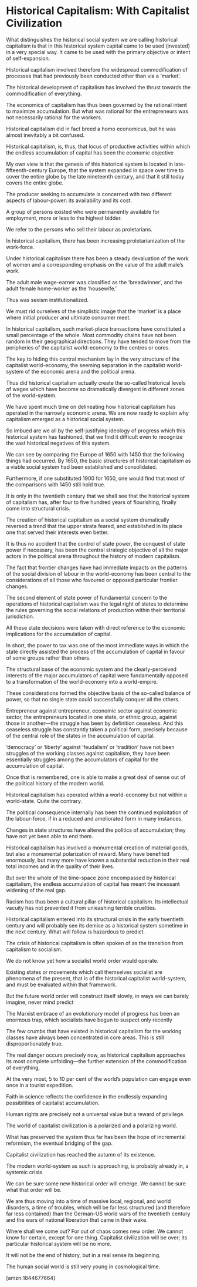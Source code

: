 Historical Capitalism: With Capitalist Civilization
===================================================
What distinguishes the historical social system we are calling historical capitalism is that in this historical system capital came to be used (invested) in a very special way. It came to be used with the primary objective or intent of self-expansion.


Historical capitalism involved therefore the widespread commodification of processes that had previously been conducted other than via a ‘market’.


The historical development of capitalism has involved the thrust towards the commodification of everything.


The economics of capitalism has thus been governed by the rational intent to maximize accumulation. But what was rational for the entrepreneurs was not necessarily rational for the workers.


Historical capitalism did in fact breed a homo economicus, but he was almost inevitably a bit confused.


Historical capitalism, is, thus, that locus of productive activities within which the endless accumulation of capital has been the economic objective


My own view is that the genesis of this historical system is located in late-fifteenth-century Europe, that the system expanded in space over time to cover the entire globe by the late nineteenth century, and that it still today covers the entire globe.


The producer seeking to accumulate is concerned with two different aspects of labour-power: its availability and its cost.


A group of persons existed who were permanently available for employment, more or less to the highest bidder.


We refer to the persons who sell their labour as proletarians.


In historical capitalism, there has been increasing proletarianization of the work-force.


Under historical capitalism there has been a steady devaluation of the work of women and a corresponding emphasis on the value of the adult male’s work.


The adult male wage-earner was classified as the ‘breadwinner’, and the adult female home-worker as the ‘housewife.’


Thus was sexism institutionalized.


We must rid ourselves of the simplistic image that the ‘market’ is a place where initial producer and ultimate consumer meet.


In historical capitalism, such market-place transactions have constituted a small percentage of the whole. Most commodity chains have not been random in their geographical directions. They have tended to move from the peripheries of the capitalist world-economy to the centres or cores.


The key to hiding this central mechanism lay in the very structure of the capitalist world-economy, the seeming separation in the capitalist world-system of the economic arena and the political arena.


Thus did historical capitalism actually create the so-called historical levels of wages which have become so dramatically divergent in different zones of the world-system.


We have spent much time on delineating how historical capitalism has operated in the narrowly economic arena. We are now ready to explain why capitalism emerged as a historical social system.


So imbued are we all by the self-justifying ideology of progress which this historical system has fashioned, that we find it difficult even to recognize the vast historical negatives of this system.


We can see by comparing the Europe of 1650 with 1450 that the following things had occurred. By 1650, the basic structures of historical capitalism as a viable social system had been established and consolidated.


Furthermore, if one substituted 1900 for 1650, one would find that most of the comparisons with 1450 still hold true.


It is only in the twentieth century that we shall see that the historical system of capitalism has, after four to five hundred years of flourishing, finally come into structural crisis.


The creation of historical capitalism as a social system dramatically reversed a trend that the upper strata feared, and established in its place one that served their interests even better.


It is thus no accident that the control of state power, the conquest of state power if necessary, has been the central strategic objective of all the major actors in the political arena throughout the history of modern capitalism.


The fact that frontier changes have had immediate impacts on the patterns of the social division of labour in the world-economy has been central to the considerations of all those who favoured or opposed particular frontier changes.


The second element of state power of fundamental concern to the operations of historical capitalism was the legal right of states to determine the rules governing the social relations of production within their territorial jurisdiction.


All these state decisions were taken with direct reference to the economic implications for the accumulation of capital.


In short, the power to tax was one of the most immediate ways in which the state directly assisted the process of the accumulation of capital in favour of some groups rather than others.


The structural base of the economic system and the clearly-perceived interests of the major accumulators of capital were fundamentally opposed to a transformation of the world-economy into a world-empire.


These considerations formed the objective basis of the so-called balance of power, so that no single state could successfully conquer all the others.


Entrepreneur against entrepreneur, economic sector against economic sector, the entrepreneurs located in one state, or ethnic group, against those in another—the struggle has been by definition ceaseless. And this ceaseless struggle has constantly taken a political form, precisely because of the central role of the states in the accumulation of capital.


‘democracy’ or ‘liberty’ against ‘feudalism’ or ‘tradition’ have not been struggles of the working classes against capitalism, they have been essentially struggles among the accumulators of capital for the accumulation of capital.


Once that is remembered, one is able to make a great deal of sense out of the political history of the modern world.


Historical capitalism has operated within a world-economy but not within a world-state. Quite the contrary.


The political consequence internally has been the continued exploitation of the labour-force, if in a reduced and ameliorated form in many instances.


Changes in state structures have altered the politics of accumulation; they have not yet been able to end them.


Historical capitalism has involved a monumental creation of material goods, but also a monumental polarization of reward. Many have benefited enormously, but many more have known a substantial reduction in their real total incomes and in the quality of their lives.


But over the whole of the time-space zone encompassed by historical capitalism, the endless accumulation of capital has meant the incessant widening of the real gap.


Racism has thus been a cultural pillar of historical capitalism. Its intellectual vacuity has not prevented it from unleashing terrible cruelties.


Historical capitalism entered into its structural crisis in the early twentieth century and will probably see its demise as a historical system sometime in the next century. What will follow is hazardous to predict.


The crisis of historical capitalism is often spoken of as the transition from capitalism to socialism.


We do not know yet how a socialist world order would operate.


Existing states or movements which call themselves socialist are phenomena of the present, that is of the historical capitalist world-system, and must be evaluated within that framework.


But the future world order will construct itself slowly, in ways we can barely imagine, never mind predict


The Marxist embrace of an evolutionary model of progress has been an enormous trap, which socialists have begun to suspect only recently


The few crumbs that have existed in historical capitalism for the working classes have always been concentrated in core areas. This is still disproportionately true.


The real danger occurs precisely now, as historical capitalism approaches its most complete unfolding—the further extension of the commodification of everything,


At the very most, 5 to 10 per cent of the world’s population can engage even once in a tourist expedition.


Faith in science reflects the confidence in the endlessly expanding possibilities of capitalist accumulation.


Human rights are precisely not a universal value but a reward of privilege.


The world of capitalist civilization is a polarized and a polarizing world.


What has preserved the system thus far has been the hope of incremental reformism, the eventual bridging of the gap.


Capitalist civilization has reached the autumn of its existence.


The modern world-system as such is approaching, is probably already in, a systemic crisis


We can be sure some new historical order will emerge. We cannot be sure what that order will be.


We are thus moving into a time of massive local, regional, and world disorders, a time of troubles, which will be far less structured (and therefore far less contained) than the German-US world wars of the twentieth century and the wars of national liberation that came in their wake.


Where shall we come out? For out of chaos comes new order. We cannot know for certain, except for one thing. Capitalist civilization will be over; its particular historical system will be no more.


It will not be the end of history, but in a real sense its beginning.


The human social world is still very young in cosmological time.






















[amzn:1844677664]


